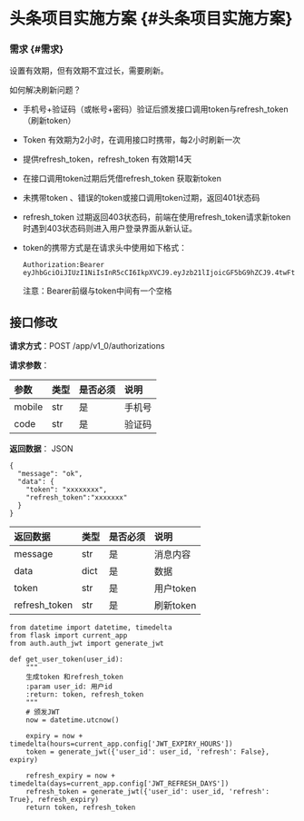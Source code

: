 # 头条项目实施方案 {#头条项目实施方案}

### 需求 {#需求}

设置有效期，但有效期不宜过长，需要刷新。

如何解决刷新问题？

* 手机号+验证码（或帐号+密码）验证后颁发接口调用token与refresh\_token（刷新token）

* Token 有效期为2小时，在调用接口时携带，每2小时刷新一次

* 提供refresh\_token，refresh\_token 有效期14天

* 在接口调用token过期后凭借refresh\_token 获取新token

* 未携带token 、错误的token或接口调用token过期，返回401状态码

* refresh\_token 过期返回403状态码，前端在使用refresh\_token请求新token时遇到403状态码则进入用户登录界面从新认证。

* token的携带方式是在请求头中使用如下格式：

  ```
  Authorization:Bearer eyJhbGciOiJIUzI1NiIsInR5cCI6IkpXVCJ9.eyJzb21lIjoicGF5bG9hZCJ9.4twFt5NiznN84AWoo1d7KO1T_yoc0Z6XOpOVswacPZg
  ```

  注意：Bearer前缀与token中间有一个空格

## 接口修改

**请求方式**：POST /app/v1\_0/authorizations

**请求参数**：

| 参数 | 类型 | 是否必须 | 说明 |
| :--- | :--- | :--- | :--- |
| mobile | str | 是 | 手机号 |
| code | str | 是 | 验证码 |

**返回数据**： JSON

```
{
  "message": "ok",
  "data": {
    "token": "xxxxxxxx",
    "refresh_token":"xxxxxxx"
  }
}
```

| 返回数据 | 类型 | 是否必须 | 说明 |
| :--- | :--- | :--- | :--- |
| message | str | 是 | 消息内容 |
| data | dict | 是 | 数据 |
| token | str | 是 | 用户token |
| refresh\_token | str | 是 | 刷新token |

```
from datetime import datetime, timedelta
from flask import current_app
from auth.auth_jwt import generate_jwt

def get_user_token(user_id):
    """
    生成token 和refresh_token
    :param user_id: 用户id
    :return: token, refresh_token
    """
    # 颁发JWT
    now = datetime.utcnow()

    expiry = now + timedelta(hours=current_app.config['JWT_EXPIRY_HOURS'])
    token = generate_jwt({'user_id': user_id, 'refresh': False}, expiry)

    refresh_expiry = now + timedelta(days=current_app.config['JWT_REFRESH_DAYS'])
    refresh_token = generate_jwt({'user_id': user_id, 'refresh': True}, refresh_expiry)
    return token, refresh_token
```



